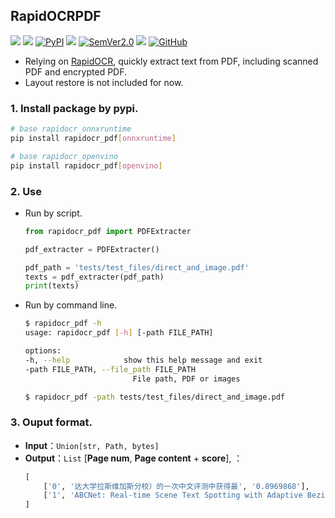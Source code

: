 ## RapidOCRPDF
<p>
    <a href=""><img src="https://img.shields.io/badge/Python->=3.6,<3.12-aff.svg"></a>
    <a href=""><img src="https://img.shields.io/badge/OS-Linux%2C%20Win%2C%20Mac-pink.svg"></a>
    <a href="https://pypi.org/project/rapidocr-pdf/"><img alt="PyPI" src="https://img.shields.io/pypi/v/rapidocr-pdf"></a>
    <a href="https://pepy.tech/project/rapidocr-pdf"><img src="https://static.pepy.tech/personalized-badge/rapidocr-pdf?period=total&units=abbreviation&left_color=grey&right_color=blue&left_text=Downloads"></a>
    <a href="https://semver.org/"><img alt="SemVer2.0" src="https://img.shields.io/badge/SemVer-2.0-brightgreen"></a>
    <a href="https://github.com/psf/black"><img src="https://img.shields.io/badge/code%20style-black-000000.svg"></a>
    <a href="https://choosealicense.com/licenses/apache-2.0/"><img alt="GitHub" src="https://img.shields.io/github/license/RapidAI/RapidOCRPDF"></a>
</p>

- Relying on [RapidOCR](https://github.com/RapidAI/RapidOCR), quickly extract text from PDF, including scanned PDF and encrypted PDF.
- Layout restore is not included for now.


### 1. Install package by pypi.
   ```bash
   # base rapidocr_onnxruntime
   pip install rapidocr_pdf[onnxruntime]

   # base rapidocr_openvino
   pip install rapidocr_pdf[openvino]
   ```

### 2. Use
- Run by script.
    ```python
    from rapidocr_pdf import PDFExtracter

    pdf_extracter = PDFExtracter()

    pdf_path = 'tests/test_files/direct_and_image.pdf'
    texts = pdf_extracter(pdf_path)
    print(texts)
    ```
- Run by command line.
    ```bash
    $ rapidocr_pdf -h
    usage: rapidocr_pdf [-h] [-path FILE_PATH]

    options:
    -h, --help            show this help message and exit
    -path FILE_PATH, --file_path FILE_PATH
                            File path, PDF or images

    $ rapidocr_pdf -path tests/test_files/direct_and_image.pdf
    ```
### 3. Ouput format.
   - **Input**：`Union[str, Path, bytes]`
   - **Output**：`List` \[**Page num**, **Page content** + **score**\], ：
       ```python
       [
           ['0', '达大学拉斯维加斯分校）的一次中文评测中获得最', '0.8969868'],
           ['1', 'ABCNet: Real-time Scene Text Spotting with Adaptive Bezier-Curve Network∗\nYuliang Liu‡†', '0.8969868'],
       ]
       ```
